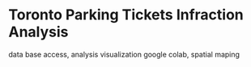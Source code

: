 # Toronto Parking Tickets Infraction Analysis
 data base access, analysis visualization google colab, spatial maping
